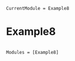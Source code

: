 ```@meta
CurrentModule = Example8
```

# Example8

```@index
```

```@autodocs
Modules = [Example8]
```
